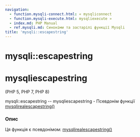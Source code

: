 ```yaml
---
navigation:
  - function.mysqli-connect.html: « mysqliconnect
  - function.mysqli-execute.html: mysqliexecute »
  - index.md: PHP Manual
  - ref.mysqli.md: Синоніми та застарілі функції Mysqli
title: 'mysqli::escapestring'
---
```

# mysqli::escapestring

# mysqliescapestring

(PHP 5, PHP 7, PHP 8)

mysqli::escapestring -- mysqliescapestring - Псевдонім функції [mysqlirealescapestring()](mysqli.real-escape-string.html)

### Опис

Ця функція є псевдонімом: [mysqlirealescapestring()](mysqli.real-escape-string.html)
